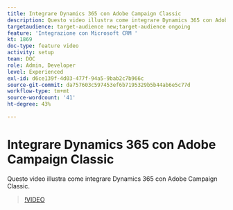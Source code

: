 ```yaml
---
title: Integrare Dynamics 365 con Adobe Campaign Classic
description: Questo video illustra come integrare Dynamics 365 con Adobe Campaign Classic.
targetaudience: target-audience new;target-audience ongoing
feature: 'Integrazione con Microsoft CRM '
kt: 1869
doc-type: feature video
activity: setup
team: DOC
role: Admin, Developer
level: Experienced
exl-id: d6ce139f-4d03-477f-94a5-9bab2c7b966c
source-git-commit: da757603c597453ef6b7195329b5b44ab6e5c77d
workflow-type: tm+mt
source-wordcount: '41'
ht-degree: 43%

---
```


# Integrare Dynamics 365 con Adobe Campaign Classic

Questo video illustra come integrare Dynamics 365 con Adobe Campaign Classic.

>[!VIDEO](https://video.tv.adobe.com/v/23837?quality=12)
